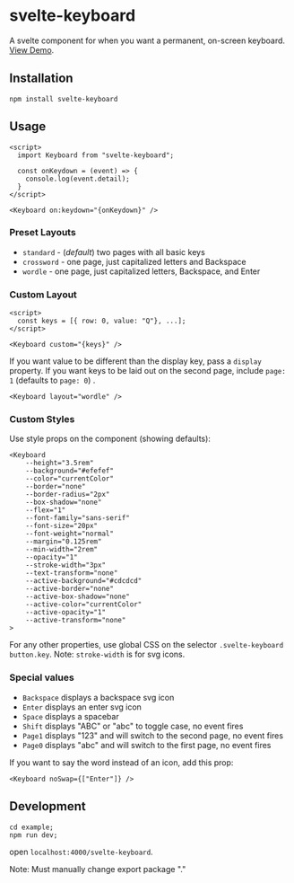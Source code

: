 # svelte-keyboard

A svelte component for when you want a permanent, on-screen keyboard. [View Demo](https://russellgoldenberg.github.io/svelte-keyboard/).

## Installation

`npm install svelte-keyboard`

## Usage

```svelte
<script>
  import Keyboard from "svelte-keyboard";

  const onKeydown = (event) => {
    console.log(event.detail);
  }
</script>

<Keyboard on:keydown="{onKeydown}" />
```

### Preset Layouts

- `standard` - (_default_) two pages with all basic keys
- `crossword` - one page, just capitalized letters and Backspace
- `wordle` - one page, just capitalized letters, Backspace, and Enter


### Custom Layout

```svelte
<script>
  const keys = [{ row: 0, value: "Q"}, ...];
</script>

<Keyboard custom="{keys}" />
```

If you want value to be different than the display key, pass a `display` property. If you want keys to be laid out on the second page, include `page: 1` (defaults to `page: 0`) .


```svelte
<Keyboard layout="wordle" />
```

### Custom Styles
Use style props on the component (showing defaults):
```svelte
<Keyboard
	--height="3.5rem"
	--background="#efefef"
	--color="currentColor"
	--border="none"
	--border-radius="2px"
	--box-shadow="none"
	--flex="1"
	--font-family="sans-serif"
	--font-size="20px"
	--font-weight="normal"
	--margin="0.125rem"
	--min-width="2rem"
	--opacity="1"
	--stroke-width="3px"
	--text-transform="none"
	--active-background="#cdcdcd"
	--active-border="none"
	--active-box-shadow="none"
	--active-color="currentColor"
	--active-opacity="1"
	--active-transform="none"
>
```

For any other properties, use global CSS on the selector `.svelte-keyboard button.key`. Note: `stroke-width` is for svg icons.

### Special values

- `Backspace` displays a backspace svg icon
- `Enter` displays an enter svg icon
- `Space` displays a spacebar
- `Shift` displays "ABC" or "abc" to toggle case, no event fires
- `Page1` displays "123" and will switch to the second page, no event fires
- `Page0` displays "abc" and will switch to the first page, no event fires

If you want to say the word instead of an icon, add this prop:
```svelte
<Keyboard noSwap={["Enter"]} />
```

## Development

```
cd example;
npm run dev;
```

open `localhost:4000/svelte-keyboard`.

Note: Must manually change export package "."
